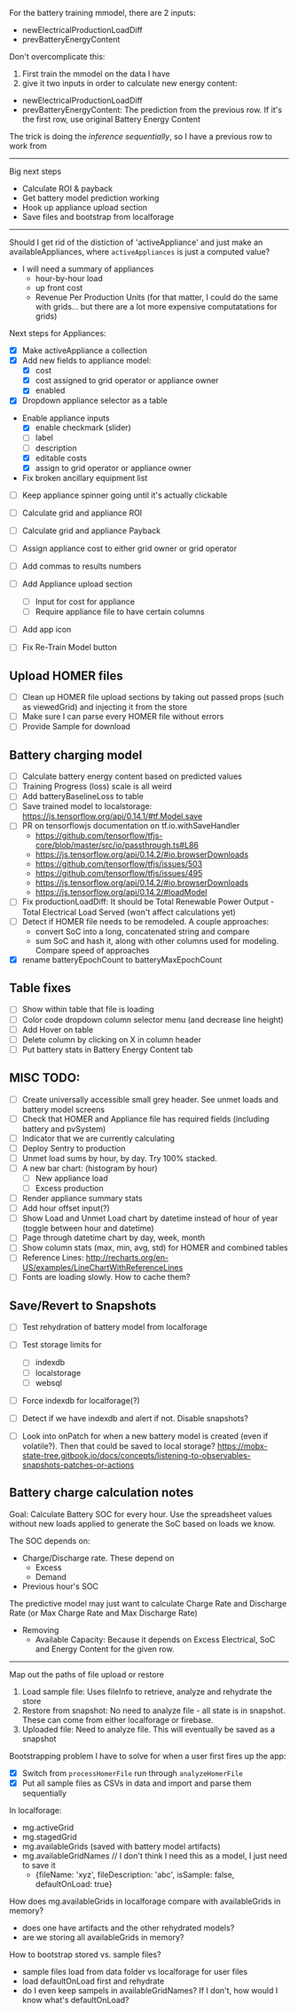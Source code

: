 For the battery training mmodel, there are 2 inputs:
  * newElectricalProductionLoadDiff
  * prevBatteryEnergyContent

Don't overcomplicate this:
1. First train the mmodel on the data I have
2. give it two inputs in order to calculate new energy content:
  * newElectricalProductionLoadDiff
  * prevBatteryEnergyContent: The prediction from the previous row. If it's the first row, use original Battery Energy Content

The trick is doing the *inference sequentially*, so I have a previous row to work from

--------------------------------------------------------------------------------
Big next steps
* Calculate ROI & payback
* Get battery model prediction working
* Hook up appliance upload section
* Save files and bootstrap from localforage

--------------------------------------------------------------------------------
Should I get rid of the distiction of 'activeAppliance' and just make an availableAppliances,
where `activeAppliances` is just a computed value?
* I will need a summary of appliances
  * hour-by-hour load
  * up front cost
  * Revenue Per Production Units
(for that matter, I could do the same with grids... but there are a lot more expensive computatations for grids)

Next steps for Appliances:
- [x] Make activeAppliance a collection
- [x] Add new fields to appliance model:
  - [x] cost
  - [x] cost assigned to grid operator or appliance owner
  - [x] enabled
- [x] Dropdown appliance selector as a table

- Enable appliance inputs
  - [x] enable checkmark (slider)
  - [ ] label
  - [ ] description
  - [x] editable costs
  - [x] assign to grid operator or appliance owner
- Fix broken ancillary equipment list
- [ ] Keep appliance spinner going until it's actually clickable
- [ ] Calculate grid and appliance ROI
- [ ] Calculate grid and appliance Payback
- [ ] Assign appliance cost to either grid owner or grid operator
- [ ] Add commas to results numbers


- [ ] Add Appliance upload section
  - [ ] Input for cost for appliance
  - [ ] Require appliance file to have certain columns
- [ ] Add app icon
- [ ] Fix Re-Train Model button
## Upload HOMER files

- [ ] Clean up HOMER file upload sections by taking out passed props (such as viewedGrid) and injecting it from the store
- [ ] Make sure I can parse every HOMER file without errors
- [ ] Provide Sample for download

## Battery charging model

- [ ] Calculate battery energy content based on predicted values
- [ ] Training Progress (loss) scale is all weird
- [ ] Add batteryBaselineLoss to table
- [ ] Save trained model to localstorage: https://js.tensorflow.org/api/0.14.1/#tf.Model.save
- [ ] PR on tensorflowjs documentation on tf.io.withSaveHandler
  - https://github.com/tensorflow/tfjs-core/blob/master/src/io/passthrough.ts#L86
  - https://js.tensorflow.org/api/0.14.2/#io.browserDownloads
  - https://github.com/tensorflow/tfjs/issues/503
  - https://github.com/tensorflow/tfjs/issues/495
  - https://js.tensorflow.org/api/0.14.2/#io.browserDownloads
  - https://js.tensorflow.org/api/0.14.2/#loadModel
- [ ] Fix productionLoadDiff: It should be Total Renewable Power Output - Total Electrical Load Served (won't affect calculations yet)
- [ ] Detect if HOMER file needs to be remodeled. A couple approaches:
  - convert SoC into a long, concatenated string and compare
  - sum SoC and hash it, along with other columns used for modeling. Compare speed of approaches
- [x] rename batteryEpochCount to batteryMaxEpochCount

## Table fixes

- [ ] Show within table that file is loading
- [ ] Color code dropdown column selector menu (and decrease line height)
- [ ] Add Hover on table
- [ ] Delete column by clicking on X in column header
- [ ] Put battery stats in Battery Energy Content tab

## MISC TODO:

- [ ] Create universally accessible small grey header. See unmet loads and battery model screens
- [ ] Check that HOMER and Appliance file has required fields (including battery and pvSystem)
- [ ] Indicator that we are currently calculating
- [ ] Deploy Sentry to production
- [ ] Unmet load sums by hour, by day. Try 100% stacked.
- [ ] A new bar chart: (histogram by hour)
  - [ ] New appliance load
  - [ ] Excess production
- [ ] Render appliance summary stats
- [ ] Add hour offset input(?)
- [ ] Show Load and Unmet Load chart by datetime instead of hour of year (toggle between hour and datetime)
- [ ] Page through datetime chart by day, week, month
- [ ] Show column stats (max, min, avg, std) for HOMER and combined tables
- [ ] Reference Lines: http://recharts.org/en-US/examples/LineChartWithReferenceLines
- [ ] Fonts are loading slowly. How to cache them?

## Save/Revert to Snapshots

- [ ] Test rehydration of battery model from localforage
- [ ] Test storage limits for
  - [ ] indexdb
  - [ ] localstorage
  - [ ] websql
- [ ] Force indexdb for localforage(?)
- [ ] Detect if we have indexdb and alert if not. Disable snapshots?
- [ ] Look into onPatch for when a new battery model is created (even if volatile?). Then that could be saved to local storage? https://mobx-state-tree.gitbook.io/docs/concepts/listening-to-observables-snapshots-patches-or-actions


## Battery charge calculation notes

Goal: Calculate Battery SOC for every hour. Use the spreadsheet values without new loads applied to generate the SoC based on loads we know.

The SOC depends on:

- Charge/Discharge rate. These depend on
  - Excess
  - Demand
- Previous hour's SOC

The predictive model may just want to calculate Charge Rate and Discharge Rate (or Max Charge Rate and Max Discharge Rate)

- Removing
  - Available Capacity: Because it depends on Excess Electrical, SoC and Energy Content for the given row.


--------------------------------------------------------------------------------



Map out the paths of file upload or restore
1. Load sample file: Uses fileInfo to retrieve, analyze and rehydrate the store
2. Restore from snapshot: No need to analyze file - all state is in snapshot. These can come from either localforage or firebase.
3. Uploaded file: Need to analyze file. This will eventually be saved as a snapshot

Bootstrapping problem I have to solve for when a user first fires up the app:
- [x] Switch from `processHomerFile` run through `analyzeHomerFile`
- [x] Put all sample files as CSVs in data and import and parse them sequentially

In localforage:
- mg.activeGrid
- mg.stagedGrid
- mg.availableGrids (saved with battery model artifacts)
- mg.availableGridNames  // I don't think I need this as a model, I just need to save it
  - {fileName: 'xyz', fileDescription: 'abc', isSample: false, defaultOnLoad: true}

How does mg.availableGrids in localforage compare with availableGrids in memory?
  - does one have artifacts and the other rehydrated models?
  - are we storing all availableGrids in memory?

How to bootstrap stored vs. sample files?
  - sample files load from data folder vs localforage for user files
  - load defaultOnLoad first and rehydrate
  - do I even keep sampels in availableGridNames? If I don't, how would I know what's defaultOnLoad?